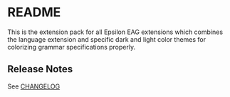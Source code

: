# README

This is the extension pack for all Epsilon EAG extensions which combines the language extension and specific dark and light color themes for colorizing grammar specifications properly.

## Release Notes

See [CHANGELOG](vscode-extension-pack/CHANGELOG.md)